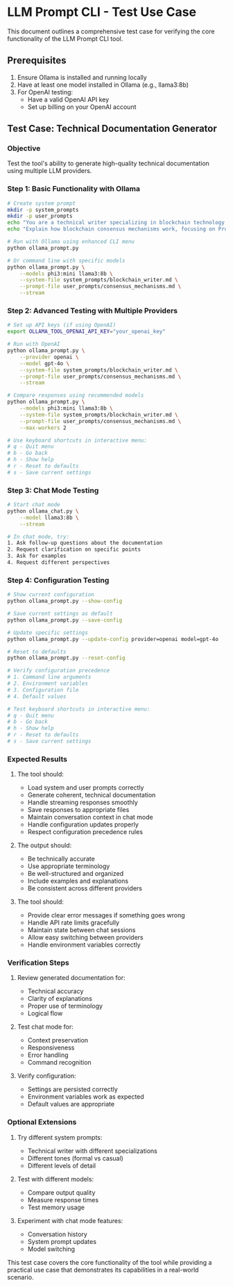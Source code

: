 # LLM Prompt CLI - Test Use Case

This document outlines a comprehensive test case for verifying the core functionality of the LLM Prompt CLI tool.

## Prerequisites

1. Ensure Ollama is installed and running locally
2. Have at least one model installed in Ollama (e.g., llama3:8b)
3. For OpenAI testing:
   - Have a valid OpenAI API key
   - Set up billing on your OpenAI account

## Test Case: Technical Documentation Generator

### Objective
Test the tool's ability to generate high-quality technical documentation using multiple LLM providers.

### Step 1: Basic Functionality with Ollama

```bash
# Create system prompt
mkdir -p system_prompts
mkdir -p user_prompts
echo "You are a technical writer specializing in blockchain technology. Your task is to create clear, concise, and accurate documentation that explains complex concepts in simple terms." > system_prompts/blockchain_writer.md
echo "Explain how blockchain consensus mechanisms work, focusing on Proof of Work and Proof of Stake. Include examples and use clear, technical language." > user_prompts/consensus_mechanisms.md

# Run with Ollama using enhanced CLI menu
python ollama_prompt.py

# Or command line with specific models
python ollama_prompt.py \
    --models phi3:mini llama3:8b \
    --system-file system_prompts/blockchain_writer.md \
    --prompt-file user_prompts/consensus_mechanisms.md \
    --stream
```

### Step 2: Advanced Testing with Multiple Providers

```bash
# Set up API keys (if using OpenAI)
export OLLAMA_TOOL_OPENAI_API_KEY="your_openai_key"

# Run with OpenAI
python ollama_prompt.py \
    --provider openai \
    --model gpt-4o \
    --system-file system_prompts/blockchain_writer.md \
    --prompt-file user_prompts/consensus_mechanisms.md \
    --stream

# Compare responses using recommended models
python ollama_prompt.py \
    --models phi3:mini llama3:8b \
    --system-file system_prompts/blockchain_writer.md \
    --prompt-file user_prompts/consensus_mechanisms.md \
    --max-workers 2

# Use keyboard shortcuts in interactive menu:
# q - Quit menu
# b - Go back
# h - Show help
# r - Reset to defaults
# s - Save current settings
```

### Step 3: Chat Mode Testing

```bash
# Start chat mode
python ollama_chat.py \
    --model llama3:8b \
    --stream

# In chat mode, try:
1. Ask follow-up questions about the documentation
2. Request clarification on specific points
3. Ask for examples
4. Request different perspectives
```

### Step 4: Configuration Testing

```bash
# Show current configuration
python ollama_prompt.py --show-config

# Save current settings as default
python ollama_prompt.py --save-config

# Update specific settings
python ollama_prompt.py --update-config provider=openai model=gpt-4o

# Reset to defaults
python ollama_prompt.py --reset-config

# Verify configuration precedence
# 1. Command line arguments
# 2. Environment variables
# 3. Configuration file
# 4. Default values

# Test keyboard shortcuts in interactive menu:
# q - Quit menu
# b - Go back
# h - Show help
# r - Reset to defaults
# s - Save current settings
```

### Expected Results

1. The tool should:
   - Load system and user prompts correctly
   - Generate coherent, technical documentation
   - Handle streaming responses smoothly
   - Save responses to appropriate files
   - Maintain conversation context in chat mode
   - Handle configuration updates properly
   - Respect configuration precedence rules

2. The output should:
   - Be technically accurate
   - Use appropriate terminology
   - Be well-structured and organized
   - Include examples and explanations
   - Be consistent across different providers

3. The tool should:
   - Provide clear error messages if something goes wrong
   - Handle API rate limits gracefully
   - Maintain state between chat sessions
   - Allow easy switching between providers
   - Handle environment variables correctly

### Verification Steps

1. Review generated documentation for:
   - Technical accuracy
   - Clarity of explanations
   - Proper use of terminology
   - Logical flow

2. Test chat mode for:
   - Context preservation
   - Responsiveness
   - Error handling
   - Command recognition

3. Verify configuration:
   - Settings are persisted correctly
   - Environment variables work as expected
   - Default values are appropriate

### Optional Extensions

1. Try different system prompts:
   - Technical writer with different specializations
   - Different tones (formal vs casual)
   - Different levels of detail

2. Test with different models:
   - Compare output quality
   - Measure response times
   - Test memory usage

3. Experiment with chat mode features:
   - Conversation history
   - System prompt updates
   - Model switching

This test case covers the core functionality of the tool while providing a practical use case that demonstrates its capabilities in a real-world scenario.
